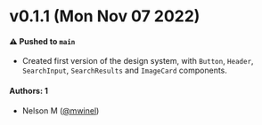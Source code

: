 # v0.1.1 (Mon Nov 07 2022)

#### ⚠️ Pushed to `main`

-   Created first version of the design system, with `Button`, `Header`, `SearchInput`, `SearchResults` and `ImageCard` components.

#### Authors: 1

-   Nelson M ([@mwinel](https://github.com/mwinel))

